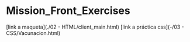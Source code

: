 # Mission_Front_Exercises

[link a maqueta](./02 - HTML/client_main.html)
[link a práctica css](-/03 - CSS/Vacunacion.html)
